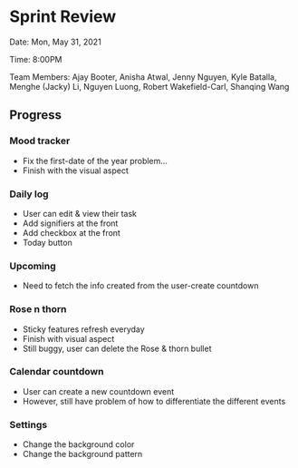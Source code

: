 # Sprint Review

Date: Mon, May 31, 2021

Time: 8:00PM

Team Members: Ajay Booter, Anisha Atwal, Jenny Nguyen, Kyle Batalla, Menghe
(Jacky) Li, Nguyen Luong, Robert Wakefield-Carl, Shanqing Wang

## Progress

### Mood tracker

- Fix the first-date of the year problem...
- Finish with the visual aspect

### Daily log

- User can edit & view their task
- Add signifiers at the front
- Add checkbox at the front
- Today button

### Upcoming

- Need to fetch the info created from the user-create countdown

### Rose n thorn

- Sticky features refresh everyday
- Finish with visual aspect
- Still buggy, user can delete the Rose & thorn bullet

### Calendar countdown

- User can create a new countdown event
- However, still have problem of how to differentiate the different events

### Settings

- Change the background color
- Change the background pattern
